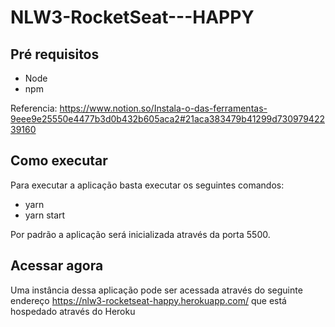# NLW3-RocketSeat---HAPPY

## Pré requisitos

- Node
- npm

Referencia: https://www.notion.so/Instala-o-das-ferramentas-9eee9e25550e4477b3d0b432b605aca2#21aca383479b41299d73097942239160

## Como executar

Para executar a aplicação basta executar os seguintes comandos:

- yarn
- yarn start

Por padrão a aplicação será inicializada através da porta 5500.

## Acessar agora

Uma instância dessa aplicação pode ser acessada através do seguinte endereço https://nlw3-rocketseat-happy.herokuapp.com/ que está hospedado através do Heroku